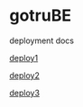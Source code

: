 # gotruBE

deployment docs

[deploy1](https://betterprogramming.pub/setup-nginx-for-your-nodejs-server-on-ec2-ae46a3d0cb1b)

[deploy2](https://medium.com/@balankdharan/deploying-a-backend-node-application-on-ec2-configuring-nginx-via-putty-on-windows-34827e32d7cb)

[deploy3](https://dev.to/shadid12/how-to-deploy-your-node-js-app-on-aws-with-nginx-and-ssl-3p5l)

